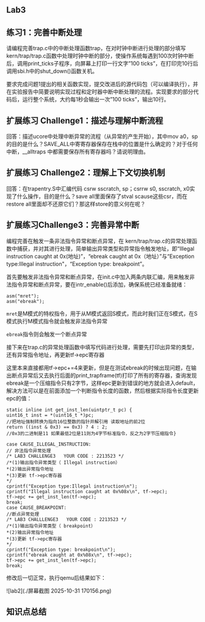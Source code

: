 ## Lab3

 ## 练习1：完善中断处理 

请编程完善trap.c中的中断处理函数trap，在对时钟中断进行处理的部分填写kern/trap/trap.c函数中处理时钟中断的部分，使操作系统每遇到100次时钟中断后，调用print_ticks子程序，向屏幕上打印一行文字”100 ticks”，在打印完10行后调用sbi.h中的shut_down()函数关机。

要求完成问题1提出的相关函数实现，提交改进后的源代码包（可以编译执行），并在实验报告中简要说明实现过程和定时器中断中断处理的流程。实现要求的部分代码后，运行整个系统，大约每1秒会输出一次”100 ticks”，输出10行。

## 扩展练习 Challenge1：描述与理解中断流程

回答：描述ucore中处理中断异常的流程（从异常的产生开始），其中mov a0，sp的目的是什么？SAVE_ALL中寄寄存器保存在栈中的位置是什么确定的？对于任何中断，__alltraps 中都需要保存所有寄存器吗？请说明理由。

## 扩展练习 Challenge2：理解上下文切换机制

回答：在trapentry.S中汇编代码 csrw sscratch, sp；csrrw s0, sscratch, x0实现了什么操作，目的是什么？save all里面保存了stval scause这些csr，而在restore all里面却不还原它们？那这样store的意义何在呢？

## 扩展练习Challenge3：完善异常中断


编程完善在触发一条非法指令异常和断点异常，在 kern/trap/trap.c的异常处理函数中捕获，并对其进行处理，简单输出异常类型和异常指令触发地址，即“Illegal instruction caught at 0x(地址)”，“ebreak caught at 0x（地址）”与“Exception type:Illegal instruction"，“Exception type: breakpoint”。

首先要触发非法指令异常和断点异常，在init.c中加入两条内联汇编，用来触发非法指令异常和断点异常，要在intr_enable()后添加，确保系统已经准备就绪：

```
asm("mret");
asm("ebreak");
```

`mret`是M模式的特权指令，用于从M模式返回S模式，而此时我们正在S模式，在S模式执行M模式指令就会触发非法指令异常

`ebreak`指令则会触发一个断点异常

接下来在trap.c的异常处理函数中填写代码进行处理，需要先打印出异常的类型，还有异常指令地址，再更新tf->epc寄存器

这里本来直接都用tf->epc+=4来更新，但是在测试ebreak的时候出现问题，在输出断点异常后又去执行后面的print_trapframe(tf)打印了所有的寄存器，查询发现ebreak是一个压缩指令只有2字节，这样epc更新到错误的地方就会进入default，解决方法可以是在前面添加一个判断指令长度的函数，然后根据实际指令长度更新epc的值：

```
static inline int get_inst_len(uintptr_t pc) {
uint16_t inst = *(uint16_t *)pc;
//把地址强制转换为指向16位整数的指针并解引用 读取地址的前2位
return ((inst & 0x3) == 0x3) ? 4 : 2;
//0x3的二进制是11 如果最低2位是11则为4字节标准指令，反之为2字节压缩指令}

case CAUSE_ILLEGAL_INSTRUCTION:
// 非法指令异常处理
/* LAB3 CHALLENGE3   YOUR CODE : 2213523 */
/*(1)输出指令异常类型（ Illegal instruction）
*(2)输出异常指令地址
*(3)更新 tf->epc寄存器
*/
cprintf("Exception type:Illegal instruction\n");
cprintf("Illegal instruction caught at 0x%08x\n", tf->epc);
tf->epc += get_inst_len(tf->epc);
break;
case CAUSE_BREAKPOINT:
//断点异常处理
/* LAB3 CHALLLENGE3   YOUR CODE : 2213523 */
/*(1)输出指令异常类型（ breakpoint）
*(2)输出异常指令地址
*(3)更新 tf->epc寄存器
*/
cprintf("Exception type: breakpoint\n");
cprintf("ebreak caught at 0x%08x\n", tf->epc);
tf->epc += get_inst_len(tf->epc);
break;
```

修改后一切正常，执行qemu后结果如下：

![lab2](./屏幕截图 2025-10-31 170156.png)

## 知识点总结



